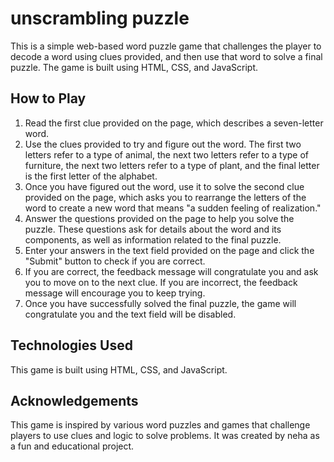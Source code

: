 # unscrambling puzzle 

This is a simple web-based word puzzle game that challenges the player to decode a word using clues provided, and then use that word to solve a final puzzle. The game is built using HTML, CSS, and JavaScript.

## How to Play

1. Read the first clue provided on the page, which describes a seven-letter word.
2. Use the clues provided to try and figure out the word. The first two letters refer to a type of animal, the next two letters refer to a type of furniture, the next two letters refer to a type of plant, and the final letter is the first letter of the alphabet.
3. Once you have figured out the word, use it to solve the second clue provided on the page, which asks you to rearrange the letters of the word to create a new word that means "a sudden feeling of realization."
4. Answer the questions provided on the page to help you solve the puzzle. These questions ask for details about the word and its components, as well as information related to the final puzzle.
5. Enter your answers in the text field provided on the page and click the "Submit" button to check if you are correct.
6. If you are correct, the feedback message will congratulate you and ask you to move on to the next clue. If you are incorrect, the feedback message will encourage you to keep trying.
7. Once you have successfully solved the final puzzle, the game will congratulate you and the text field will be disabled.

## Technologies Used

This game is built using HTML, CSS, and JavaScript.

## Acknowledgements

This game is inspired by various word puzzles and games that challenge players to use clues and logic to solve problems. It was created by neha as a fun and educational project.
